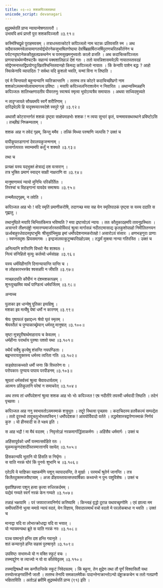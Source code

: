 ```yaml
---
title: ०३-०२ शशकपिञ्जलकथा
unicode_script: devanagari
---
```


क्षुद्रमर्थपतिं प्राप्य न्यायान्वेषणतत्परौ ।  
उभावपि क्षयं प्राप्तौ पुरा शशकपिञ्जलौ ॥३.९१॥

कस्मिंश्चिद्वृक्षे पुराहमवसम् । तत्राधस्तात्कोटरे कपिञ्जलो नाम चटकः प्रतिवसति स्म । अथ सदैवास्तमनवेलायामागतयोर्द्वयोरनेकसुभाषितगोष्ठ्या देवर्षिब्रह्मर्षिराजर्षिपुराणचरितकीर्तनेन च पर्यटनदृष्टानेककौतूहलप्रकथनेन च परमसुखमनुभवतोः कालो व्रजति । अथ कदाचित्कपिञ्जलः प्राणयात्रार्थमन्यैश्चटकैः सहान्यं पक्वशालिप्राञं देशं गतः । ततो यावन्निशासमयेऽपि नायातस्तावदहं सोद्वेगमनास्तद्विप्रयोगदुःखितश्चिन्तितवानहो किमद्य कपिञ्जलो नायातः । किं केनापि पाशेन बद्धः ? आहो स्वित्केनापि व्यापादितः
? सर्वथा यदि कुशलो भवति, यन्मां विना न तिष्ठति ।  

एवं मे चिन्तयतो बहून्यन्यानि व्यतिक्रान्तानि । ततश्च तत्र कोटरे कदाचिच्छीघ्रगो नाम शशकोऽस्तमनवेलायामागत्य प्रविष्टः । मयापि कपिञ्जलनिराशत्वेन न निवारितः । अथान्यस्मिन्नहनि कपिञ्जलः शालिभक्षणादतीव पीवरतनुः स्वाश्रयं स्मृत्वा भूयोऽप्यत्रैव समायातः । अथवा साध्विदमुच्यते

न तादृग्जायते सौख्यमपि स्वर्गे शरीरिणाम् ।  
दारिद्र्येऽपि हि यादृक्स्यात्स्वदेशे स्वपुरे गृहे ॥३.९२॥

अथासौ कोटरान्तर्गतं शशकं दृष्ट्वा साक्षेपमाहभोः शशक ! न त्वया सुन्दरं कृतं, यन्ममावसथस्थाने प्रविष्टोऽसि । तच्छीघ्रं निष्क्रम्यताम् ।  

शशक आह न तवेदं गृहम्, किन्तु ममैव । तत्किं मिथ्या परुषाणि जल्पसि ? उक्तं च

वापीकूपतडागानां देवालयकुजन्मनाम् ।  
उत्सर्गात्परतः स्वाम्यमपि कर्तुं न शक्यते ॥३.९३॥

तथा च

प्रत्यक्षं यस्य यद्भुक्तं क्षेत्राद्यं दश वत्सरान् ।  
तत्र भुक्तिः प्रमाणं स्याद्न साक्षी नाक्षराणि वा ॥३.९४॥  

मानुषाणामयं न्यायो मुनिभिः परिकीर्तितः ।  
तिरश्चां च विहङ्गानां यावदेव समाश्रयः ॥३.९५॥

तन्ममैतद्गृहम्, न तवेति ।  

कपिञ्जल आह भोः ! यदि स्मृतिं प्रमाणीकरोषि, तदागच्छ मया सह येन स्मृतिपाठकं पृष्ट्वा स यस्य ददाति स गृह्णातु ।  

तथानुष्ठिते मयापि चिन्तितंकिमत्र भविष्यति ? मया द्रष्टव्योऽयं न्यायः । ततः कौतुकादहमपि तावनुप्रस्थितः । अत्रान्तरे तीक्ष्णदंष्ट्रो नामारण्यमार्जारस्तयोर्विवादं श्रुत्वा मार्गासन्नं नदीतटमासाद्य कृतकुशोपग्रहो निमीलितनयन ऊर्ध्वबाहुरर्धपादस्पृष्टभूमिः श्रीसूर्याभिमुख इमां धर्मोपदेशनामकरोतहो ! असारोऽयं संसारः । क्षणभङ्गुराः प्राणाः । स्वप्नसदृशः प्रियसमागमः । इन्द्रजालवत्कुटुम्बपरिग्रहोऽयम् । तद्धर्मं मुक्त्वा नान्या गतिरस्ति । उक्तं च

अनित्यानि शरीराणि विभवो नैव शाश्वतः ।  
नित्यं संनिहितो मृत्युः कर्तव्यो धर्मसंग्रहः ॥३.९६॥  

यस्य धर्मविहीनानि दिनान्यायान्ति यान्ति च ।  
स लोहकारभस्त्रेव श्वसन्नपि न जीवति ॥३.९७॥  

नाच्छादयति कौपीनं न दंशमशकापहम् ।  
शुनःपुच्छमिव व्यर्थं पाण्डित्यं धर्मवर्जितम् ॥३.९८॥

अन्यच्च

पुलाका इव धान्येषु पूतिका इव्पक्षिषु ।  
मशका इव मर्त्येषु येषां धर्मो न कारणम् ॥३.९९॥  

श्रेयः पुष्पफलं वृक्षाद्दध्नः श्रेयो घृतं स्मृतम् ।  
श्रेयस्तैलं च पुण्याकाच्छ्रेयान् धर्मस्तु मानुषात् ॥३.१००॥  

सृष्टा मूत्रपुरीषार्थमाहाराय च केवलम् ।  
धर्महीनाः परार्थाय पुरुषाः पशवो यथा ॥३.१०१॥  

स्थैर्यं सर्वेषु कृत्येषु शंसन्ति नयपण्डिताः ।  
बह्वन्तराययुक्तस्य धर्मस्य त्वरिता गतिः ॥३.१०२॥  

सङ्क्षेपात्कथ्यते धर्मो जनाः किं विस्तरेण वः ।  
परोपकारः पुण्याय पापाय परपीडनम् ॥३.१०३॥  

श्रूयतां धर्मसर्वस्वं श्रुत्वा चैवावधार्यताम् ।  
आत्मनः प्रतिकूलानि परेषां न समाचरेत् ॥३.१०४॥

अथ तस्य तां धर्मोपदेशनां श्रुत्वा शशक आह भोः भोः कपिञ्जल ! एष नदीतीरे तपस्वी धर्मवादी तिष्ठति । तदेनं पृच्छावः ।  

कपिञ्जल आह ननु स्वभावतोऽयमस्माकं शत्रुभूतः । तद्दूरे स्थित्वा पृच्छावः । कदाचिदस्य व्रतवैकल्यं सम्पद्येत । ततो दूरस्थो तावूचतुःभोस्तपस्विन् ! धर्मोपदेशक ! आवयोर्विवादो वर्तते । तद्धर्मशास्त्रद्वारेणास्माकं निर्णयं कुरु । यो हीनवादी स ते भक्ष्य इति ।  

स आह भद्रौ ! मा मैवं वदतम् । निवृत्तोऽहं नरकमार्गाद्धिंसाकर्मणः । अहिंसैव धर्ममार्गः । उक्तं च

अहिंसापूर्वको धर्मो यस्मात्सर्वहिते रतः ।  
यूकमत्कुणदंशादींस्तस्मात्तानपि रक्षयेत् ॥३.१०५॥  

हिंसकान्यपि भूतानि यो हिंसति स निर्घृणः ।  
स याति नरकं घोरं किं पुनर्यः शुभानि च ॥३.१०६॥

एतेऽपि ये याज्ञिका यज्ञकर्मणि पशून् व्यापादयन्ति, ते मूर्खाः । परमार्थं श्रुतेर्न जानन्ति । तत्र किलैतदुक्तमजयैष्टव्यम् । अजा व्रीहयस्तावत्सप्तवार्षिकाः कथ्यन्ते न पुनः पशुविशेषः । उक्तं च

वृक्षांश्छित्त्वा पशून् हत्वा कृत्वा रुधिरकर्दमम् ।  
यद्येवं गम्यते स्वर्गं नरकं केन गम्यते ॥३.१०७॥

तन्नाहं भक्षयामि । परं जयपराजयनिर्णयं करिष्यामि । किन्त्वहं वृद्धो दूरान्न यथावच्छृणोमि । एवं ज्ञात्वा मम समीपवर्तिनो भूत्वा ममाग्रे न्यायं वदतं, येन विज्ञाय, विवादपरमार्थं वचो वदतो मे परलोकबाधा न भवति ।  उक्तं च

मानाद्वा यदि वा लोभात्क्रोधाद्वा यदि वा भयात् ।  
यो न्यायमन्यथा ब्रूते स याति नरकं नरः ॥३.१०८॥  

पञ्च पश्वनृते हन्ति दश हन्ति गवानृते ।  
शतं कन्यानृते हन्ति सहस्रं पुरुषानृते ॥३.१०९॥  

उपविष्टः सभामध्ये यो न वक्ति स्फुटं वचः ।  
तस्माद्दूरेण स त्याज्यो न यो वा कीर्तयेदृतम् ॥३.११०॥

तस्माद्विश्रब्धौ मम कर्णोपान्तिके स्फुटं निवेदयतम् । किं बहुना, तेन क्षुद्रेण तथा तौ पूर्णं विश्वासितौ यथा तस्योत्सङ्गवर्तिनौ जातौ । ततश्च तेनापि समकालमेवैकः पादान्तेनाक्रान्तोऽन्यो दंष्ट्राक्रकचेन च ततो गतप्राणौ भक्षिताविति । अतोऽहं ब्रवीमि क्षुद्रमर्थपतिं प्राप्य (९१) इति ।  
